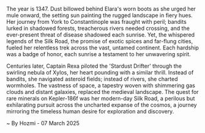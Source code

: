 
The year is 1347.  Dust billowed behind Elara's worn boots as she urged her mule onward, the setting sun painting the rugged landscape in fiery hues.  Her journey from York to Constantinople was fraught with peril; bandits lurked in shadowed forests, treacherous rivers needed crossing, and the ever-present threat of disease shadowed each sunrise.  Yet, the whispered legends of the Silk Road, the promise of exotic spices and far-flung cities, fueled her relentless trek across the vast, untamed continent. Each hardship was a badge of honor, each sunrise a testament to her unwavering spirit.

Centuries later, Captain Rexa piloted the 'Stardust Drifter' through the swirling nebula of Xylos, her heart pounding with a similar thrill.  Instead of bandits, she navigated asteroid fields; instead of rivers, she charted wormholes.  The vastness of space, a tapestry woven with shimmering gas clouds and distant galaxies, replaced the medieval landscape.  The quest for rare minerals on Kepler-186f was her modern-day Silk Road, a perilous but exhilarating pursuit across the uncharted expanse of the cosmos, a journey mirroring the timeless human desire for exploration and discovery.

~ By Hozmi - 07 March 2025
